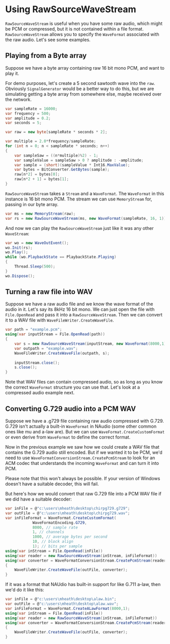 # Using RawSourceWaveStream

`RawSourceWaveStream` is useful when you have some raw audio, which might be PCM or compressed, but it is not contained within a file format. `RawSourceWaveStream` allows you to specify the `WaveFormat` associated with the raw audio. Let's see some examples.

## Playing from a Byte array

Suppose we have a byte array containing raw 16 bit mono PCM, and want to play it.

For demo purposes, let's create a 5 second sawtooth wave into the `raw`. Obviously `SignalGenerator` would be a better way to do this, but we are simulating getting a byte array from somewhere else, maybe received over the network.

```c#
var sampleRate = 16000;
var frequency = 500;
var amplitude = 0.2;
var seconds = 5;

var raw = new byte[sampleRate * seconds * 2];

var multiple = 2.0*frequency/sampleRate;
for (int n = 0; n < sampleRate * seconds; n++)
{
    var sampleSaw = ((n*multiple)%2) - 1;
    var sampleValue = sampleSaw > 0 ? amplitude : -amplitude;
    var sample = (short)(sampleValue * Int16.MaxValue);
    var bytes = BitConverter.GetBytes(sample);
    raw[n*2] = bytes[0];
    raw[n*2 + 1] = bytes[1];
}
```

`RawSourceWaveStream` takes a `Stream` and a `WaveFormat`. The `WaveFormat` in this instance is 16 bit mono PCM. The stream we can use `MemoryStream` for, passing in our byte array.

```c#
var ms = new MemoryStream(raw);
var rs = new RawSourceWaveStream(ms, new WaveFormat(sampleRate, 16, 1));
```

And now we can play the `RawSourceWaveStream` just like it was any other `WaveStream`:

```c#
var wo = new WaveOutEvent();
wo.Init(rs);
wo.Play();
while (wo.PlaybackState == PlaybackState.Playing)
{
    Thread.Sleep(500);
}
wo.Dispose();
```

## Turning a raw file into WAV

Suppose we have a raw audio file and we know the wave format of the audio in it. Let's say its 8kHz 16 bit mono. We can just open the file with `File.OpenRead` and pass it into a `RawSourceWaveStream`. Then we can convert it to a WAV file with `WaveFileWriter.CreateWaveFile`.

```c#
var path = "example.pcm";
using(var inputStream = File.OpenRead(path))
{
    var s = new RawSourceWaveStream(inputStream, new WaveFormat(8000,1));
    var outpath = "example.wav";
    WaveFileWriter.CreateWaveFile(outpath, s);
    
    inputStream.close();
    s.close();
}
```

Note that WAV files can contain compressed audio, so as long as you know the correct `WaveFormat` structure you can use that. Let's look at a compressed audio example next.

## Converting G.729 audio into a PCM WAV

Suppose we have a .g729 file containing raw audio compressed with G.729. G.729 isn't actually a built-in `WaveFormat` in NAudio (some other common ones like mu and a-law are). But we can use `WaveFormat.CreateCustomFormat` or even derive from `WaveFormat` to define the correct format.

Now in the previous example we saw how we could create a WAV file that contains the G.729 audio still encoded. But if we wanted it to be PCM, we'd need to use `WaveFormatConversionStream.CreatePcmStream` to look for an  ACM codec that understands the incoming `WaveFormat` and can turn it into PCM. 

Please note that this won't always be possible. If your version of Windows doesn't have a suitable decoder, this will fail.

But here's how we would convert that raw G.729 file into a PCM WAV file if we did have a suitable decoder:

```c#
var inFile = @"c:\users\mheath\desktop\chirpg729.g729";
var outFile = @"c:\users\mheath\desktop\chirpg729.wav";
var inFileFormat = WaveFormat.CreateCustomFormat(
            WaveFormatEncoding.G729,
            8000, // sample rate
            1, // channels
            1000, // average bytes per second
            10, // block align
            1); // bits per sample
using(var inStream = File.OpenRead(inFile))
using(var reader = new RawSourceWaveStream(inStream, inFileFormat))
using(var converter = WaveFormatConversionStream.CreatePcmStream(reader))
{
    WaveFileWriter.CreateWaveFile(outFile, converter);
}
```

If it was a format that NAUdio has built-in support for like G.711 a-law, then we'd do it like this:

```c#
var inFile = @"c:\users\mheath\desktop\alaw.bin";
var outFile = @"c:\users\mheath\desktop\alaw.wav";
var inFileFormat = WaveFormat.CreateALawFormat(8000,1);
using(var inStream = File.OpenRead(inFile))
using(var reader = new RawSourceWaveStream(inStream, inFileFormat))
using(var converter = WaveFormatConversionStream.CreatePcmStream(reader))
{
    WaveFileWriter.CreateWaveFile(outFile, converter);
}
```
